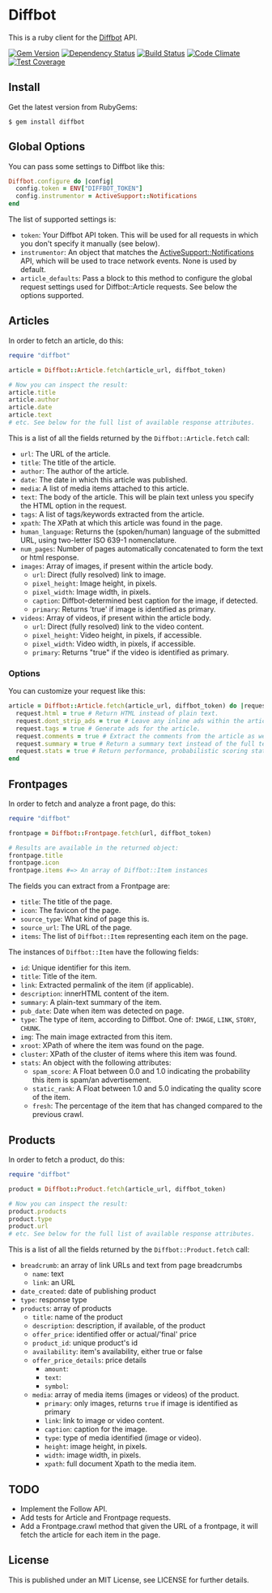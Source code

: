 # Diffbot

This is a ruby client for the [Diffbot](http://diffbot.com) API.

[![Gem Version](https://badge.fury.io/rb/diffbot.svg)](http://badge.fury.io/rb/diffbot)
[![Dependency Status](https://gemnasium.com/greshny/diffbot.svg)](https://gemnasium.com/greshny/diffbot)
[![Build Status](https://travis-ci.org/greshny/diffbot.png?branch=master)](https://travis-ci.org/greshny/diffbot)
[![Code Climate](https://codeclimate.com/github/greshny/diffbot/badges/gpa.svg)](https://codeclimate.com/github/greshny/diffbot)
[![Test Coverage](https://codeclimate.com/github/greshny/diffbot/badges/coverage.svg)](https://codeclimate.com/github/greshny/diffbot)

## Install

Get the latest version from RubyGems:

    $ gem install diffbot

## Global Options

You can pass some settings to Diffbot like this:

``` ruby
Diffbot.configure do |config|
  config.token = ENV["DIFFBOT_TOKEN"]
  config.instrumentor = ActiveSupport::Notifications
end
```

The list of supported settings is:

* `token`: Your Diffbot API token. This will be used for all requests in which
  you don't specify it manually (see below).
* `instrumentor`: An object that matches the [ActiveSupport::Notifications][1]
  API, which will be used to trace network events. None is used by default.
* `article_defaults`: Pass a block to this method to configure the global
  request settings used for Diffbot::Article requests. See below the options
  supported.

[1]: http://api.rubyonrails.org/classes/ActiveSupport/Notifications.html

## Articles

In order to fetch an article, do this:

``` ruby
require "diffbot"

article = Diffbot::Article.fetch(article_url, diffbot_token)

# Now you can inspect the result:
article.title
article.author
article.date
article.text
# etc. See below for the full list of available response attributes.
```

This is a list of all the fields returned by the `Diffbot::Article.fetch` call:

* `url`: The URL of the article.
* `title`: The title of the article.
* `author`: The author of the article.
* `date`: The date in which this article was published.
* `media`: A list of media items attached to this article.
* `text`: The body of the article. This will be plain text unless you specify
  the HTML option in the request.
* `tags`: A list of tags/keywords extracted from the article.
* `xpath`: The XPath at which this article was found in the page.
* `human_language`: Returns the (spoken/human) language of the submitted URL, using two-letter ISO 639-1 nomenclature.
* `num_pages`: Number of pages automatically concatenated to form the text or html response.
* `images`: Array of images, if present within the article body.
  * `url`: Direct (fully resolved) link to image.
  * `pixel_height`: Image height, in pixels.
  * `pixel_width`: Image width, in pixels.
  * `caption`: Diffbot-determined best caption for the image, if detected.
  * `primary`: Returns 'true' if image is identified as primary.
* `videos`: Array of videos, if present within the article body.
  * `url`: Direct (fully resolved) link to the video content.
  * `pixel_height`: Video height, in pixels, if accessible.
  * `pixel_width`: Video width, in pixels, if accessible.
  * `primary`: Returns "true" if the video is identified as primary.

### Options

You can customize your request like this:

``` ruby
article = Diffbot::Article.fetch(article_url, diffbot_token) do |request|
  request.html = true # Return HTML instead of plain text.
  request.dont_strip_ads = true # Leave any inline ads within the article.
  request.tags = true # Generate ads for the article.
  request.comments = true # Extract the comments from the article as well.
  request.summary = true # Return a summary text instead of the full text.
  request.stats = true # Return performance, probabilistic scoring stats.
end
```

## Frontpages

In order to fetch and analyze a front page, do this:

``` ruby
require "diffbot"

frontpage = Diffbot::Frontpage.fetch(url, diffbot_token)

# Results are available in the returned object:
frontpage.title
frontpage.icon
frontpage.items #=> An array of Diffbot::Item instances
```

The fields you can extract from a Frontpage are:

* `title`: The title of the page.
* `icon`: The favicon of the page.
* `source_type`: What kind of page this is.
* `source_url`: The URL of the page.
* `items`: The list of `Diffbot::Item` representing each item on the page.

The instances of `Diffbot::Item` have the following fields:

* `id`: Unique identifier for this item.
* `title`: Title of the item.
* `link`: Extracted permalink of the item (if applicable).
* `description`: innerHTML content of the item.
* `summary`: A plain-text summary of the item.
* `pub_date`: Date when item was detected on page.
* `type`: The type of item, according to Diffbot. One of: `IMAGE`, `LINK`,
  `STORY`, `CHUNK`.
* `img`: The main image extracted from this item.
* `xroot`: XPath of where the item was found on the page.
* `cluster`: XPath of the cluster of items where this item was found.
* `stats`: An object with the following attributes:
  * `spam_score`: A Float between 0.0 and 1.0 indicating the probability this
    item is spam/an advertisement.
  * `static_rank`: A Float between 1.0 and 5.0 indicating the quality score of
    the item.
  * `fresh`: The percentage of the item that has changed compared to the
    previous crawl.

## Products

In order to fetch a product, do this:

``` ruby
require "diffbot"

product = Diffbot::Product.fetch(article_url, diffbot_token)

# Now you can inspect the result:
product.products
product.type
product.url
# etc. See below for the full list of available response attributes.
```

This is a list of all the fields returned by the `Diffbot::Product.fetch` call:

* `breadcrumb`: an array of link URLs and text from page breadcrumbs
  * `name`: text
  * `link`: an URL
* `date_created`: date of publishing product
* `type`: response type
* `products`: array of products
  * `title`: name of the product
  * `description`: description, if available, of the product
  * `offer_price`: identified offer or actual/'final' price
  * `product_id`: unique product's id
  * `availability`: item's availability, either true or false
  * `offer_price_details`: price details
    * `amount`:
    * `text`:
    * `symbol`:
  * `media`: array of media items (images or videos) of the product.
    * `primary`: only images, returns `true` if image is identified as primary
    * `link`: link to image or video content.
    * `caption`: caption for the image.
    * `type`: type of media identified (image or video).
    * `height`: image height, in pixels.
    * `width`: image width, in pixels.
    * `xpath`: full document Xpath to the media item.

## TODO

* Implement the Follow API.
* Add tests for Article and Frontpage requests.
* Add a Frontpage.crawl method that given the URL of a frontpage, it will fetch
  the article for each item in the page.

## License

This is published under an MIT License, see LICENSE for further details.
